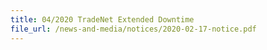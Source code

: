 ```yaml
---
title: 04/2020 TradeNet Extended Downtime 
file_url: /news-and-media/notices/2020-02-17-notice.pdf
---
```

